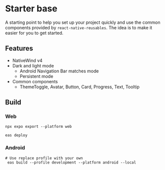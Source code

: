 # Starter base

A starting point to help you set up your project quickly and use the common components provided by `react-native-reusables`. The idea is to make it easier for you to get started.

## Features

- NativeWind v4
- Dark and light mode
  - Android Navigation Bar matches mode
  - Persistent mode
- Common components
  - ThemeToggle, Avatar, Button, Card, Progress, Text, Tooltip

## Build

### Web

```
npx expo export --platform web

eas deploy
```

### Android

```
# Use replace profile with your own
 eas build --profile development --platform android --local
```
